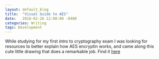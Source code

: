 ```yaml
---
layout: default_blog
title:  "Visual Guide to AES"
date:   2018-02-26 12:00:00 -0400
categories: Writing
tags: Development
---
```


While studying for my first intro to cryptography exam I was looking for
resources to better explain how AES encryptin works, and came along this cute
little drawing that does a remarkable job. Find it
[here](http://www.moserware.com/2009/09/stick-figure-guide-to-advanced.html)
